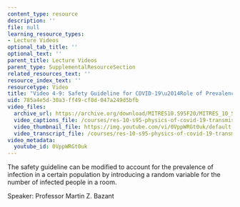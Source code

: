 ```yaml
---
content_type: resource
description: ''
file: null
learning_resource_types:
- Lecture Videos
optional_tab_title: ''
optional_text: ''
parent_title: Lecture Videos
parent_type: SupplementalResourceSection
related_resources_text: ''
resource_index_text: ''
resourcetype: Video
title: "Video 4-9: Safety Guideline for COVID-19\u2014Role of Prevalence of Infection"
uid: 785a4e5d-30a3-ff49-cf8d-047a249d5bfb
video_files:
  archive_url: https://archive.org/download/MITRES10.S95F20/MITRES_10_S95F20_0409_300k.mp4
  video_captions_file: /courses/res-10-s95-physics-of-covid-19-transmission-fall-2020/bb871424dba359438c4ff00ce56cd75d_0VppWRGt0uk.vtt
  video_thumbnail_file: https://img.youtube.com/vi/0VppWRGt0uk/default.jpg
  video_transcript_file: /courses/res-10-s95-physics-of-covid-19-transmission-fall-2020/03757f671a685d1711390e23e2edb81e_0VppWRGt0uk.pdf
video_metadata:
  youtube_id: 0VppWRGt0uk
---
```


The safety guideline can be modified to account for the prevalence of infection in a certain population by introducing a random variable for the number of infected people in a room.

Speaker: Professor Martin Z. Bazant